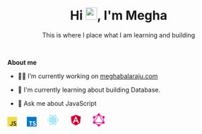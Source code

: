 <h1 align="center" style={{border}}>Hi <img src="https://media.giphy.com/media/hvRJCLFzcasrR4ia7z/giphy.gif" width="26" height="28">, I'm Megha</h1>
<p align="center">This is where I place what I am learning and building</p>
<br/>

**About me**

- 👩‍💻 I’m currently working on [meghabalaraju.com](https://www.meghabalaraju.com)

- 🌱 I'm currently learning about building Database.

- 💬 Ask me about JavaScript

<code><img height="22" src="https://raw.githubusercontent.com/github/explore/80688e429a7d4ef2fca1e82350fe8e3517d3494d/topics/javascript/javascript.png"></code> &emsp;
<code><img height="22" src="https://raw.githubusercontent.com/github/explore/80688e429a7d4ef2fca1e82350fe8e3517d3494d/topics/typescript/typescript.png"></code> &emsp;
<code><img height="30" src="https://raw.githubusercontent.com/github/explore/80688e429a7d4ef2fca1e82350fe8e3517d3494d/topics/react/react.png"></code> &emsp;
<code><img height="30" src="https://raw.githubusercontent.com/github/explore/80688e429a7d4ef2fca1e82350fe8e3517d3494d/topics/angular/angular.png"></code> &emsp;
<code><img height="30" src="https://raw.githubusercontent.com/github/explore/e65ef46ef3e7bc457c93622f6a89fe8d3fd131d5/topics/graphql/graphql.png" /></code>
